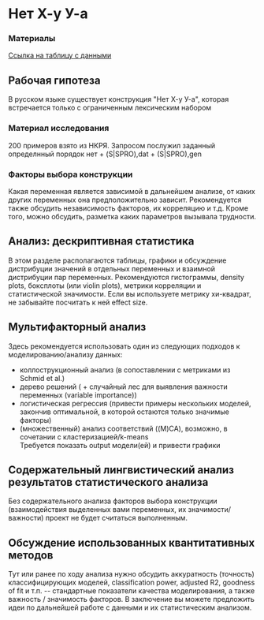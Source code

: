 # Нет Х-у У-а
### Материалы
[Ссылка на таблицу с данными](https://github.com/...)  

## Рабочая гипотеза

В русском языке существует конструкция "Нет Х-у У-а", которая встречается только с ограниченным лексическим набором


### Материал исследования
200 примеров взято из НКРЯ. Запросом послужил заданный определнный порядок нет + (S|SPRO),dat + (S|SPRO),gen

### Факторы выбора конструкции
Какая переменная является зависимой в дальнейшем анализе, от каких других переменных она предположительно зависит. Рекомендуется также обсудить независимость факторов, их корреляцию и т.д. Кроме того, можно обсудить, разметка каких параметров вызывала трудности.

## Анализ: дескриптивная статистика
В этом разделе располагаются таблицы, графики и обсуждение дистрибуции значений в отдельных переменных и взаимной дистрибуции пар переменных.
Рекомендуются гистограммы, density plots, боксплоты (или violin plots), метрики корреляции и статистической значимости. Если вы используете метрику хи-квадрат, не забывайте посчитать к ней effect size.

## Мультифакторный анализ
Здесь рекомендуется использовать один из следующих подходов к моделированию/анализу данных:  
* коллострукционный анализ (в сопоставлении с метриками из Schmid et al.)  
* дерево решений ( + случайный лес для выявления важности переменных (variable importance))  
* логистическая регрессия (привести примеры нескольких моделей, закончив оптимальной, в которой остаются только значимые факторы)  
* (множественный) анализ соответствий ((M)CA), возможно, в сочетании с кластеризацией/k-means  
Требуется показать output модели(ей) и привести графики

## Содержательный лингвистический анализ результатов статистического анализа
Без содержательного анализа факторов выбора конструкции (взаимодействия выделенных вами переменных, их значимости/важности) проект не будет считаться выполненным.   

## Обсуждение использованных квантитативных методов
Тут или ранее по ходу анализа нужно обсудить аккуратность (точность) классифицирующих моделей, classification power, adjusted R2, goodness of fit и т.п. -- стандартные показатели качества моделирования, а также важность / значимость факторов. 
В заключение вы можете предложить идеи по дальнейшей работе с данными и их статистическим анализом. 


